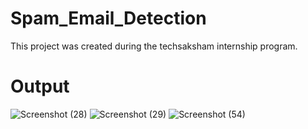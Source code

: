 # Spam_Email_Detection
This project was created during the techsaksham internship program.
# Output
![Screenshot (28)](https://github.com/user-attachments/assets/fdcbc875-e875-4239-a986-18f42211f409)
![Screenshot (29)](https://github.com/user-attachments/assets/fc58d759-38f9-48b8-88dd-4d0843d8a29d)
![Screenshot (54)](https://github.com/user-attachments/assets/3e93d6f0-f760-49a5-a5e4-7bceb7377c3b)


